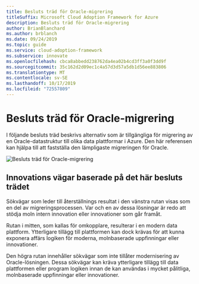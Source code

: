 ```yaml
---
title: Besluts träd för Oracle-migrering
titleSuffix: Microsoft Cloud Adoption Framework for Azure
description: Besluts träd för Oracle-migrering
author: BrianBlanchard
ms.author: brblanch
ms.date: 09/24/2019
ms.topic: guide
ms.service: cloud-adoption-framework
ms.subservice: innovate
ms.openlocfilehash: cbca8abbedd238762da4ea02b4cd3ff3a0f3dd9f
ms.sourcegitcommit: 35c162d2d09ec1c4a57d3d57a5db1d56ee883806
ms.translationtype: MT
ms.contentlocale: sv-SE
ms.lasthandoff: 10/17/2019
ms.locfileid: "72557809"
---
```

# <a name="oracle-migration-decision-tree"></a>Besluts träd för Oracle-migrering

I följande besluts träd beskrivs alternativ som är tillgängliga för migrering av en Oracle-datastruktur till olika data plattformar i Azure.
Den här referensen kan hjälpa till att fastställa den lämpligaste migreringen för Oracle.

![Besluts träd för Oracle-migrering](../../_images/innovate/considerations/oracle-migration-decision-tree.png)

## <a name="innovation-paths-based-on-this-decision-tree"></a>Innovations vägar baserade på det här besluts trädet

Sökvägar som leder till återställnings resultat i den vänstra rutan visas som en del av migreringsprocessen. Var och en av dessa lösningar är redo att stödja moln intern innovation eller innovationer som går framåt.

Rutan i mitten, som kallas för omkopplare, resulterar i en modern data plattform. Ytterligare tillägg till plattformen kan dock krävas för att kunna exponera affärs logiken för moderna, molnbaserade uppfinningar eller innovationer.

Den högra rutan innehåller sökvägar som inte tillåter modernisering av Oracle-lösningen. Dessa sökvägar kan kräva ytterligare tillägg till data plattformen eller program logiken innan de kan användas i mycket pålitliga, molnbaserade uppfinningar eller innovationer.
